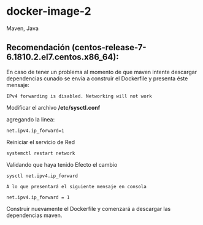 # docker-image-2
Maven, Java

## Recomendación (centos-release-7-6.1810.2.el7.centos.x86_64):
En caso de tener un problema al momento de que maven intente descargar dependencias cunado se envía a construir el Dockerfile y presenta éste mensaje:

```
IPv4 forwarding is disabled. Networking will not work
```

Modificar el archivo **/etc/sysctl.conf**

agregando la linea:

```
net.ipv4.ip_forward=1
```

Reiniciar el servicio de Red

```
systemctl restart network
```

Validando que haya tenido Efecto el cambio 
```
sysctl net.ipv4.ip_forward

A lo que presentará el siguiente mensaje en consola

net.ipv4.ip_forward = 1
```

Construir nuevamente el Dockerfile y comenzará a descargar las dependencias maven.
